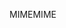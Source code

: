 <span data-ttu-id="b4354-101">MIME</span><span class="sxs-lookup"><span data-stu-id="b4354-101">MIME</span></span>